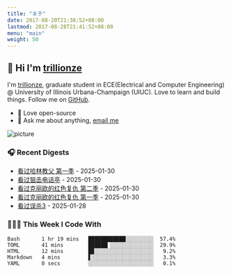 ```yaml
---
title: "关于"
date: 2017-08-20T21:38:52+08:00
lastmod: 2017-08-28T21:41:52+08:00
menu: "main"
weight: 50
---
```


## 👋 Hi I'm [trillionze](https://www.trillionze.com)

I'm [trillionze](https://www.trillionze.com), graduate student in ECE(Electrical and Computer Engineering) @ University of Illinois Urbana-Champaign (UIUC). Love to learn and build things. Follow me on [GitHub](https://github.com/trillionze).

- 💼 Love open-source
- 💬 Ask me about anything, [email me](trillionze@163.com)

![picture](https://image.pseudoyu.com/images/dino.gif)

### 🎧 Recent Digests

<!-- douban starts -->
* <a href='http://movie.douban.com/subject/30332520/' target='_blank'>看过哈林教父 第一季</a> - 2025-01-30
* <a href='http://movie.douban.com/subject/1303246/' target='_blank'>看过狙击电话亭</a> - 2025-01-30
* <a href='http://movie.douban.com/subject/36603419/' target='_blank'>看过克丽欧的红色复仇 第二季</a> - 2025-01-30
* <a href='http://movie.douban.com/subject/35936159/' target='_blank'>看过克丽欧的红色复仇 第一季</a> - 2025-01-30
* <a href='http://movie.douban.com/subject/35815771/' target='_blank'>看过误杀3</a> - 2025-01-28
<!-- douban ends -->

### 👨🏻‍💻 This Week I Code With

<!-- code_time starts -->

```text
Bash       1 hr 19 mins   ████████████░░░░░░░░░  57.4%
TOML       41 mins        ██████▎░░░░░░░░░░░░░░  29.9%
HTML       12 mins        █▉░░░░░░░░░░░░░░░░░░░   9.2%
Markdown   4 mins         ▋░░░░░░░░░░░░░░░░░░░░   3.3%
YAML       0 secs         ░░░░░░░░░░░░░░░░░░░░░   0.1%
```

<!-- code_time ends -->